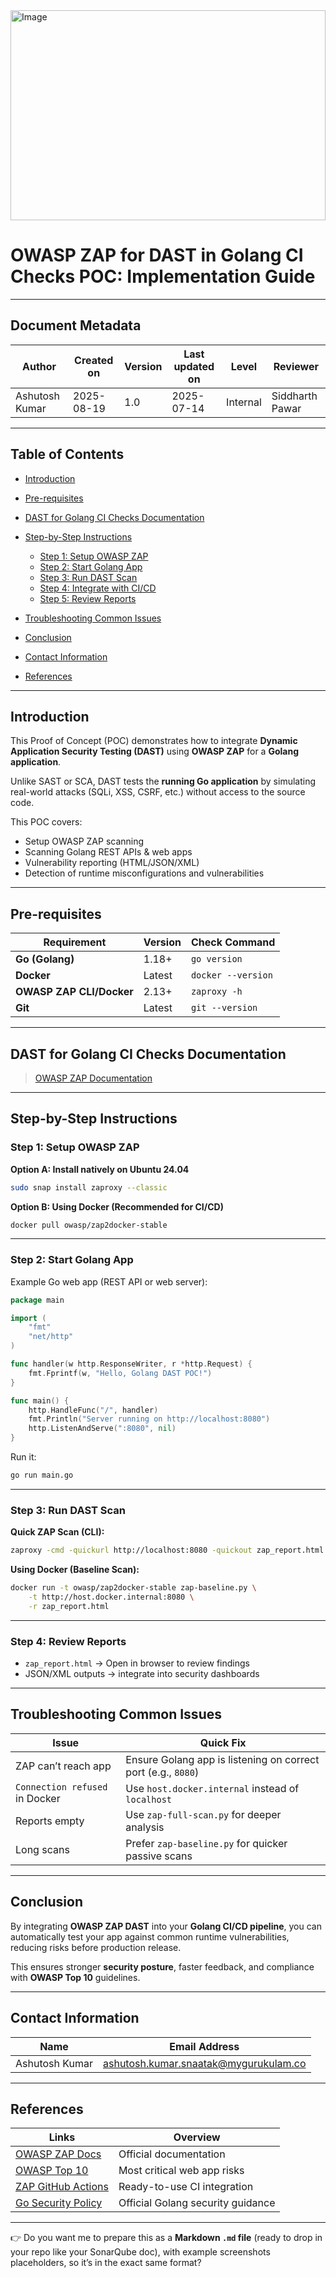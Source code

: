 
<img width="100%" height="336" alt="Image" src="https://github.com/user-attachments/assets/b5d8fc92-4036-4216-9495-e292fcdec2b9" />

# OWASP ZAP for DAST in Golang CI Checks POC: Implementation Guide

---

## Document Metadata

| **Author**     | **Created on** | **Version** | **Last updated on** | **Level** | **Reviewer**    |
| -------------- | -------------- | ----------- | ------------------- | --------- | --------------- |
| Ashutosh Kumar | 2025-08-19     | 1.0         | 2025-07-14          | Internal  | Siddharth Pawar |

---

## **Table of Contents**

* [Introduction](#introduction)
* [Pre-requisites](#pre-requisites)
* [DAST for Golang CI Checks Documentation](#dast-for-golang-ci-checks-documentation)
* [Step-by-Step Instructions](#step-by-step-instructions)

  * [Step 1: Setup OWASP ZAP](#step-1-setup-owasp-zap)
  * [Step 2: Start Golang App](#step-2-start-golang-app)
  * [Step 3: Run DAST Scan](#step-3-run-dast-scan)
  * [Step 4: Integrate with CI/CD](#step-4-integrate-with-cicd)
  * [Step 5: Review Reports](#step-5-review-reports)
* [Troubleshooting Common Issues](#troubleshooting-common-issues)
* [Conclusion](#conclusion)
* [Contact Information](#contact-information)
* [References](#references)

---

## **Introduction**

This Proof of Concept (POC) demonstrates how to integrate **Dynamic Application Security Testing (DAST)** using **OWASP ZAP** for a **Golang application**.

Unlike SAST or SCA, DAST tests the **running Go application** by simulating real-world attacks (SQLi, XSS, CSRF, etc.) without access to the source code.

This POC covers:

* Setup OWASP ZAP scanning
* Scanning Golang REST APIs & web apps
* Vulnerability reporting (HTML/JSON/XML)
* Detection of runtime misconfigurations and vulnerabilities

---

## **Pre-requisites**

| Requirement              | Version | Check Command      |
| ------------------------ | ------- | ------------------ |
| **Go (Golang)**          | 1.18+   | `go version`       |
| **Docker**               | Latest  | `docker --version` |
| **OWASP ZAP CLI/Docker** | 2.13+   | `zaproxy -h`       |
| **Git**                  | Latest  | `git --version`    |

---

## **DAST for Golang CI Checks Documentation**

> [OWASP ZAP Documentation](https://www.zaproxy.org/docs/)

---

## **Step-by-Step Instructions**

### Step 1: Setup OWASP ZAP

**Option A: Install natively on Ubuntu 24.04**

```bash
sudo snap install zaproxy --classic
```

**Option B: Using Docker (Recommended for CI/CD)**

```bash
docker pull owasp/zap2docker-stable
```

---

### Step 2: Start Golang App

Example Go web app (REST API or web server):

```go
package main

import (
	"fmt"
	"net/http"
)

func handler(w http.ResponseWriter, r *http.Request) {
	fmt.Fprintf(w, "Hello, Golang DAST POC!")
}

func main() {
	http.HandleFunc("/", handler)
	fmt.Println("Server running on http://localhost:8080")
	http.ListenAndServe(":8080", nil)
}
```

Run it:

```bash
go run main.go
```

---

### Step 3: Run DAST Scan

**Quick ZAP Scan (CLI):**

```bash
zaproxy -cmd -quickurl http://localhost:8080 -quickout zap_report.html
```

**Using Docker (Baseline Scan):**

```bash
docker run -t owasp/zap2docker-stable zap-baseline.py \
    -t http://host.docker.internal:8080 \
    -r zap_report.html
```

---

### Step 4: Review Reports

* `zap_report.html` → Open in browser to review findings
* JSON/XML outputs → integrate into security dashboards

---

## **Troubleshooting Common Issues**

| Issue                          | Quick Fix                                                     |
| ------------------------------ | ------------------------------------------------------------- |
| ZAP can’t reach app            | Ensure Golang app is listening on correct port (e.g., `8080`) |
| `Connection refused` in Docker | Use `host.docker.internal` instead of `localhost`             |
| Reports empty                  | Use `zap-full-scan.py` for deeper analysis                    |
| Long scans                     | Prefer `zap-baseline.py` for quicker passive scans            |

---

## **Conclusion**

By integrating **OWASP ZAP DAST** into your **Golang CI/CD pipeline**, you can automatically test your app against common runtime vulnerabilities, reducing risks before production release.

This ensures stronger **security posture**, faster feedback, and compliance with **OWASP Top 10** guidelines.

---

## **Contact Information**

| **Name**       | **Email Address**                                                                     |
| -------------- | ------------------------------------------------------------------------------------- |
| Ashutosh Kumar | [ashutosh.kumar.snaatak@mygurukulam.co](mailto:ashutosh.kumar.snaatak@mygurukulam.co) |

---

## **References**

| **Links**                                                                        | **Overview**                      |
| -------------------------------------------------------------------------------- | --------------------------------- |
| [OWASP ZAP Docs](https://www.zaproxy.org/docs/)                                  | Official documentation            |
| [OWASP Top 10](https://owasp.org/www-project-top-ten/)                           | Most critical web app risks       |
| [ZAP GitHub Actions](https://github.com/marketplace/actions/owasp-zap-full-scan) | Ready-to-use CI integration       |
| [Go Security Policy](https://golang.org/security)                                | Official Golang security guidance |

---

👉 Do you want me to prepare this as a **Markdown `.md` file** (ready to drop in your repo like your SonarQube doc), with example screenshots placeholders, so it’s in the exact same format?

